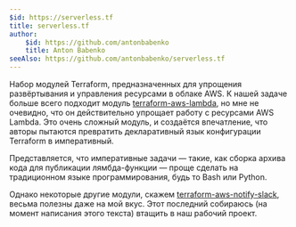 ```yaml
---
$id: https://serverless.tf
title: serverless.tf
author:
    $id: https://github.com/antonbabenko
    title: Anton Babenko
seeAlso: https://github.com/antonbabenko/serverless.tf
---
```


Набор модулей Terraform, предназначенных для упрощения развёртывания и управления ресурсами в облаке AWS. К нашей задаче больше всего подходит модуль [terraform-aws-lambda](https://github.com/terraform-aws-modules/terraform-aws-lambda), но мне не очевидно, что он действительно упрощает работу с ресурсами AWS Lambda. Это очень сложный модуль, и создаётся впечатление, что авторы пытаются превратить декларативный язык конфигурации Terraform в императивный. 

Представляется, что императивные задачи — такие, как сборка архива кода для публикации лямбда-функции — проще сделать на традиционном языке программирования, будь то Bash или Python.

Однако некоторые другие модули, скажем [terraform-aws-notify-slack](https://github.com/terraform-aws-modules/terraform-aws-notify-slack), весьма полезны даже на мой вкус. Этот последний собираюсь (на момент написания этого текста) втащить в наш рабочий проект.
